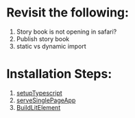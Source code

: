 # Revisit the following:
1. Story book is not opening in safari?
2. Publish story book 
3. static vs dynamic import

# Installation Steps:
1. [setupTypescript](https://labs.thisdot.co/blog/how-to-setup-a-typescript-project-using-rollup-js)
2. [serveSinglePageApp](https://labs.thisdot.co/blog/how-to-serve-a-single-page-application-spa-using-rollup-js-and-web-dev)
3. [BuildLitElement](https://www.thisdot.co/blog/how-to-build-a-litelement-application-with-rollup-js-and-typescript)